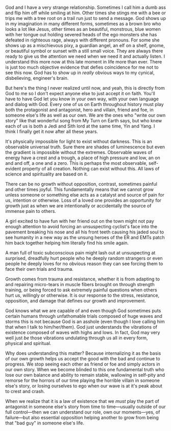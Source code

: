 God and I have a very strange relationship. Sometimes I call him a dumb ass and flip him off while smiling at him. Other times she stings me with a bee or trips me with a tree root on a trail run just to send a message. God shows up in my imagination in many different forms, sometimes as a brown bro who looks a lot like Jesus, other times as an beautiful, monstrous, blue women with her tongue out holding severed heads of the ego monsters she has defeated in righteous rage, always with different pronouns. For some she shows up as a mischievous pixy, a guardian angel, an elf on a shelf, gnome, or beautiful symbol or sunset with a still small voice. They are always there ready to give us the attention we need when we need it and actually listen. I understand this more now at this late moment in life more than ever. There is just too much objective evidence that defies coincidence for me not to see this now. God has to show up in _really_ obvious ways to my cynical, disbelieving, engineer's brain.

But here's the thing I never realized until now, and yeah, this is directly from God to me so I don't expect anyone else to just accept it on faith. You'll have to have God let you know in your own way, with your own language and dialog with God. Every one of us on Earth throughout history must play both the protagonist and antagonist, hero and villain, friend and foe, in someone else's life as well as our own. We are the ones who "write our own story" like that wonderful song from My Turn on Earth says, but who knew each of us is both a Jedi and Sith lord at the same time, Yin and Yang. I think I finally get it now after all these years.

It's physically impossible for light to exist without darkness. This is an observable universal truth. Sure there are shades of luminescence but even the gradient is impossible without the extremes. Observable waves of energy have a crest and a trough, a place of high pressure and low, an on and and off, a one and a zero. This is perhaps the most observable, self-evident property of all creation. Nothing can exist without this. All laws of science and spirituality are based on it.

There can be no growth without opposition, contrast, sometimes painful and other times joyful. This fundamentally means that we cannot grow unless someone or something else acts as a catalyst and source of pain for us, intention or otherwise. Loss of a loved one provides an opportunity for growth just as when we are intentionally or accidentally the source of immense pain to others.

A girl excited to have fun with her friend out on the town might not pay enough attention to avoid forcing an unsuspecting cyclist's face into the pavement breaking his nose and all his front teeth causing his jaded soul to see humanity in a new way as the unsung heroes of the ER and EMTs patch him back together helping him literally find his smile again.

A man full of toxic subconscious pain might lash out at unsuspecting at surprised, dreadfully hurt people who he deeply random strangers or even people he deeply loves for no obvious reason they can see forcing them to face their own trials and trauma.

Growth comes from trauma and resistance, whether it is from adapting to and repairing micro-tears  in muscle fibers brought on through strength training, or being forced to ask extremely painful questions when others hurt us, willingly or otherwise. It is our response to the stress, resistance, opposition, and damage that defines our growth and improvement.

God knows what we are capable of and even though God sometimes puts certain humans through unfathomable trials composed of huge waves and storms this is not because God is an asshole (even though I love calling him that when I talk to him/her/them). God just understands the vibrations of existence composed of waves with highs and lows. In fact, God may very well just _be_ those vibrations undulating through us all in every form, physical and spiritual.

Why does understanding this matter? Because internalizing it as the basis of our own growth helps us accept the good with the bad and continue to progress. We stop seeing each other as friend or foe and simply actors in our own story. When we become blinded to this one fundamental truth who lose our own balance and ability to remain stable, wallowing in self-pity and remorse for the horrors of our time playing the horrible villain in someone else's story, or losing ourselves to ego when our wave is at it's peak about to crest and crash.

When we realize that it is a law of existence that we _must_ play the part of antagonist in someone else's story from time to time—usually outside of our full control—then we can understand our role, own our moments—yes, of failure—but also essential opposition helping another to grow from being that "bad guy" in someone else's life.